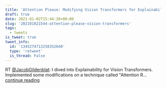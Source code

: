 ```yaml
---
title: 'Attention Please: Modifying Vision Transformers for Explainability'
draft: true
date: 2021-01-02T15:44:20+00:00
slug: '202101021544-attention-please-vision-transformers'
tags:
  - tweets
is_tweet: true
tweet_info:
  id: '1345274713258352640'
  type: 'retweet'
  is_thread: False
---
```




RT [@JacobGildenblat](https://x.com/JacobGildenblat): I dived into Explainability for Vision Transformers. Implemented some modifications on a technique called "Attention R… [continue reading](https://x.com/sytelus/status/1345274713258352640)
